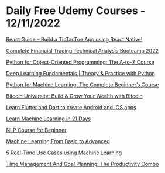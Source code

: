 # Daily Free Udemy Courses - 12/11/2022

[React Guide – Build a TicTacToe App using React Native!](https://www.udemy.com/course/react-guide-build-a-tictactoe-app-using-react-native/?couponCode=TICTACTOE-2022)
[Complete Financial Trading Technical Analysis Bootcamp 2022](https://www.udemy.com/course/complete-financial-trading-technical-analysis-2022/?couponCode=COURSEVANIA_COM5)
[Python for Object-Oriented Programming: The A-to-Z Course](https://www.udemy.com/course/python-for-object-oriented-programming/?couponCode=HOT_NOV)
[Deep Learning Fundamentals | Theory & Practice with Python](https://www.udemy.com/course/deep-learning-basics-with-python/?couponCode=HOT_NOV)
[Python for Machine Learning: The Complete Beginner’s Course](https://www.udemy.com/course/python-for-machine-learning-beginners/?couponCode=HOT_NOV)
[Bitcoin University: Build & Grow Your Wealth with Bitcoin](https://www.udemy.com/course/bitcoin-university/?couponCode=HOT_NOV)
[Learn Flutter and Dart to create Android and IOS apps](https://www.udemy.com/course/learn-flutter-in-30-days/?couponCode=FD3A904EEA331F89C06D)
[Learn Machine Learning in 21 Days](https://www.udemy.com/course/learn-machine-learning-in-21-days/?couponCode=7C22581CFE88915A561D)
[NLP Course for Beginner](https://www.udemy.com/course/nlp-course-for-beginner/?couponCode=C73A6DC9EE6BFCC963AB)
[Machine Learning From Basic to Advanced](https://www.udemy.com/course/machine-learning-course/?couponCode=C6BC8B444809C497AE86)
[5 Real-Time Use Cases using Machine Learning](https://www.udemy.com/course/5-real-time-use-cases-using-machine-learning/?couponCode=3B069C3C2A2C562F9AAB)
[Time Management And Goal Planning: The Productivity Combo](https://www.udemy.com/course/time-management-and-productivity/?couponCode=8F7593D58CD6863F0636)
